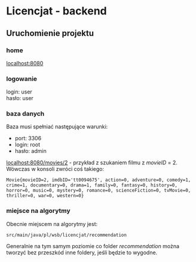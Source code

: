 # Licencjat - backend

## Uruchomienie projektu

### home

[localhost:8080](http://localhost:8080)

### logowanie

login: user  
hasło: user

### baza danych

Baza musi spełniać następujące warunki:
- port: 3306
- login: root
- hasło: admin

[localhost:8080/movies/2](localhost:8080/movies/2) - przykład z szukaniem filmu z _movieID_ = 2.  Wówczas w konsoli zwróci coś takiego:
```
Movie{movieID=2, imdbID='tt0094675', action=0, adventure=0, comedy=1, crime=1, documentary=0, drama=1, family=0, fantasy=0, history=0, horror=0, music=0, mystery=0, romance=0, scienceFiction=0, tvMovie=0, thriller=0, war=0, western=0}
```

### miejsce na algorytmy

Obecnie miejscem na algorytmy jest:
```
src/main/java/pl/wsb/licencjat/recommendation
```

Generalnie na tym samym poziomie co folder _recommendation_ można tworzyć bez przeszkód inne foldery, jeśli będzie to wygodne.